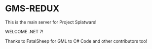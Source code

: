 # GMS-REDUX

This is the main server for Project Splatwars!

WELCOME .NET 7!

Thanks to FatalSheep for GML to C# Code and other contributors too!
